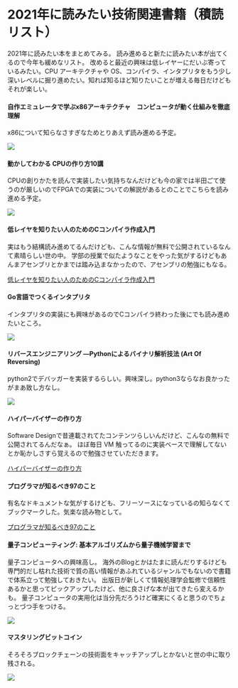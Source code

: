 # 2021年に読みたい技術関連書籍（積読リスト）


2021年に読みたい本をまとめてみる。 読み進めると新たに読みたい本が出てくるので今年も緩めなリスト。
改めると最近の興味は低レイヤーにだいぶ寄っているみたい。CPU アーキテクチャや OS、コンパイラ、インタプリタをもう少し深いレベルに掘り進めたい。知れば知るほど知りたいことが増える毎日だけどもそれが楽しい。

#### 自作エミュレータで学ぶx86アーキテクチャ　コンピュータが動く仕組みを徹底理解

x86について知らなさすぎなためとりあえず読み進める予定。

<a target="_blank"  href="https://www.amazon.co.jp/gp/product/B0148FQNVC/ref=as_li_tl?ie=UTF8&camp=247&creative=1211&creativeASIN=B0148FQNVC&linkCode=as2&tag=gutzeit110608-22&linkId=ccd9aad914d042b2d84d742bb2919203"><img border="0" src="//ws-fe.amazon-adsystem.com/widgets/q?_encoding=UTF8&MarketPlace=JP&ASIN=B0148FQNVC&ServiceVersion=20070822&ID=AsinImage&WS=1&Format=_SL160_&tag=gutzeit110608-22" align="left"></a><img src="//ir-jp.amazon-adsystem.com/e/ir?t=gutzeit110608-22&l=am2&o=9&a=B0148FQNVC" width="1" height="1" border="0" alt="" style="border:none !important; margin:0px !important;" />
<br clear="left">

#### 動かしてわかる CPUの作り方10講

CPUの創りかたを読んで実装したい気持ちなんだけども今の家では半田ごて使うのが厳しいのでFPGAでの実装についての解説があるとのことでこちらを読み進める予定。

<a target="_blank"  href="https://www.amazon.co.jp/gp/product/4297108216/ref=as_li_tl?ie=UTF8&camp=247&creative=1211&creativeASIN=4297108216&linkCode=as2&tag=gutzeit110608-22&linkId=7002df90fdd41af74d63b51c178117b7"><img border="0" src="//ws-fe.amazon-adsystem.com/widgets/q?_encoding=UTF8&MarketPlace=JP&ASIN=4297108216&ServiceVersion=20070822&ID=AsinImage&WS=1&Format=_SL160_&tag=gutzeit110608-22" align="left"></a><img src="//ir-jp.amazon-adsystem.com/e/ir?t=gutzeit110608-22&l=am2&o=9&a=4297108216" width="1" height="1" border="0" alt="" style="border:none !important; margin:0px !important;" />
<br clear="left">

#### 低レイヤを知りたい人のためのCコンパイラ作成入門
実はもう結構読み進めてるんだけども、こんな情報が無料で公開されているなんて素晴らしい世の中。
学部の授業で似たようなことをやった気がするけどもあんまアセンブリとかまでは踏み込まなかったので、アセンブリの勉強にもなる。

[低レイヤを知りたい人のためのCコンパイラ作成入門](https://www.sigbus.info/compilerbook)

#### Go言語でつくるインタプリタ
インタプリタの実装にも興味があるのでCコンパイラ終わった後にでも読み進めたいところ。

<a target="_blank"  href="https://www.amazon.co.jp/gp/product/4873118220/ref=as_li_tl?ie=UTF8&camp=247&creative=1211&creativeASIN=4873118220&linkCode=as2&tag=gutzeit110608-22&linkId=52aad428d994b61bfc6909d2791403ad"><img border="0" src="//ws-fe.amazon-adsystem.com/widgets/q?_encoding=UTF8&MarketPlace=JP&ASIN=4873118220&ServiceVersion=20070822&ID=AsinImage&WS=1&Format=_SL160_&tag=gutzeit110608-22" align="left"></a><img src="//ir-jp.amazon-adsystem.com/e/ir?t=gutzeit110608-22&l=am2&o=9&a=4873118220" width="1" height="1" border="0" alt="" style="border:none !important; margin:0px !important;" />
<br clear="left">

#### リバースエンジニアリング ―Pythonによるバイナリ解析技法 (Art Of Reversing)
python2でデバッガーを実装するらしい。興味深し。python3ならなお良かったがまあ致し方なし。

<a target="_blank"  href="https://www.amazon.co.jp/gp/product/4873114489/ref=as_li_tl?ie=UTF8&camp=247&creative=1211&creativeASIN=4873114489&linkCode=as2&tag=gutzeit110608-22&linkId=3f17ccd968c45f8811ffd43c304568bc"><img border="0" src="//ws-fe.amazon-adsystem.com/widgets/q?_encoding=UTF8&MarketPlace=JP&ASIN=4873114489&ServiceVersion=20070822&ID=AsinImage&WS=1&Format=_SL160_&tag=gutzeit110608-22" align="left"></a><img src="//ir-jp.amazon-adsystem.com/e/ir?t=gutzeit110608-22&l=am2&o=9&a=4873114489" width="1" height="1" border="0" alt="" style="border:none !important; margin:0px !important;" />
<br clear="left">


#### ハイパーバイザーの作り方
Software Designで昔連載されてたコンテンツらしいんだけど、こんなの無料で公開されてるんだなぁ。
ほぼ毎日 VM 触ってるのに実装ベースで理解してないとか恥かしさすら覚えるので勉強させていただきます。

[ハイパーバイザーの作り方](https://syuu1228.github.io/howto_implement_hypervisor/)

#### プログラマが知るべき97のこと
有名なドキュメントな気がするけども、フリーソースになっているの知らなくてブックマークした。気楽な読み物として。

[プログラマが知るべき97のこと](https://ja.wikisource.org/wiki/%E3%83%97%E3%83%AD%E3%82%B0%E3%83%A9%E3%83%9E%E3%81%8C%E7%9F%A5%E3%82%8B%E3%81%B9%E3%81%8D97%E3%81%AE%E3%81%93%E3%81%A8)

#### 量子コンピューティング: 基本アルゴリズムから量子機械学習まで
量子コンピュータへの興味高し。
海外のBlogとかはたまに読んだりするけども専門的だし枯れた技術で質の高い情報があふれているジャンルでもないので書籍で体系立って勉強しておきたい。
出版日が新しくて情報処理学会監修で信頼性あるかと思ってピックアップしたけど、他に良さげな本が出てきたら変えるかも。
量子コンピュータの実用化は当分先だろうけど確実にくると思うのでちょっとづつ手をつける。

<a target="_blank"  href="https://www.amazon.co.jp/gp/product/B08NDBW5SR/ref=as_li_tl?ie=UTF8&camp=247&creative=1211&creativeASIN=B08NDBW5SR&linkCode=as2&tag=gutzeit110608-22&linkId=5fd54caf4479e58634af5bb1a370d3d6"><img border="0" src="//ws-fe.amazon-adsystem.com/widgets/q?_encoding=UTF8&MarketPlace=JP&ASIN=B08NDBW5SR&ServiceVersion=20070822&ID=AsinImage&WS=1&Format=_SL160_&tag=gutzeit110608-22" align="left"></a><img src="//ir-jp.amazon-adsystem.com/e/ir?t=gutzeit110608-22&l=am2&o=9&a=B08NDBW5SR" width="1" height="1" border="0" alt="" style="border:none !important; margin:0px !important;" />
<br clear="left">

#### マスタリングビットコイン
そろそろブロックチェーンの技術面をキャッチアップしとかないと世の中に取り残される。

<a target="_blank"  href="https://www.amazon.co.jp/gp/product/4757103670/ref=as_li_tl?ie=UTF8&camp=247&creative=1211&creativeASIN=4757103670&linkCode=as2&tag=gutzeit110608-22&linkId=1326ec8c2a36af01cd2c97e83e5ad250"><img border="0" src="//ws-fe.amazon-adsystem.com/widgets/q?_encoding=UTF8&MarketPlace=JP&ASIN=4757103670&ServiceVersion=20070822&ID=AsinImage&WS=1&Format=_SL160_&tag=gutzeit110608-22" align="left"></a><img src="//ir-jp.amazon-adsystem.com/e/ir?t=gutzeit110608-22&l=am2&o=9&a=4757103670" width="1" height="1" border="0" alt="" style="border:none !important; margin:0px !important;" />
<br clear="left">